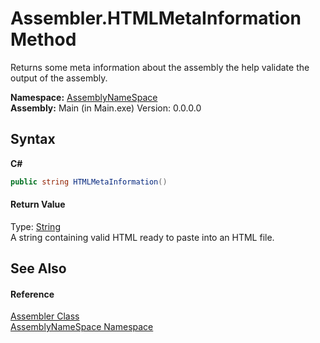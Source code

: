 # Assembler.HTMLMetaInformation Method 
 

Returns some meta information about the assembly the help validate the output of the assembly.

**Namespace:**&nbsp;<a href="6bcc80ef-5cfd-db5f-1eb2-7297d1c16397">AssemblyNameSpace</a><br />**Assembly:**&nbsp;Main (in Main.exe) Version: 0.0.0.0

## Syntax

**C#**<br />
``` C#
public string HTMLMetaInformation()
```


#### Return Value
Type: <a href="http://msdn2.microsoft.com/en-us/library/s1wwdcbf" target="_blank">String</a><br />A string containing valid HTML ready to paste into an HTML file.

## See Also


#### Reference
<a href="ff4e346f-08ba-ff2f-52cf-831920161b16">Assembler Class</a><br /><a href="6bcc80ef-5cfd-db5f-1eb2-7297d1c16397">AssemblyNameSpace Namespace</a><br />